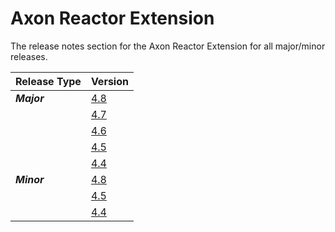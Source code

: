 # Axon Reactor Extension

The release notes section for the Axon Reactor Extension for all major/minor releases.

| Release Type | Version                                        |
|:-------------|:-----------------------------------------------|
| _**Major**_  | [4.8](rn-reactor-major-releases.md#release-48) |
|              | [4.7](rn-reactor-major-releases.md#release-47) |
|              | [4.6](rn-reactor-major-releases.md#release-46) |
|              | [4.5](rn-reactor-major-releases.md#release-45) |
|              | [4.4](rn-reactor-major-releases.md#release-44) |
| _**Minor**_  | [4.8](rn-reactor-minor-releases.md#release-48) |
|              | [4.5](rn-reactor-minor-releases.md#release-45) |
|              | [4.4](rn-reactor-minor-releases.md#release-44) |

